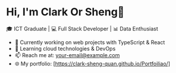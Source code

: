 # Hi, I'm Clark Or Sheng👋

🎓 ICT Graduate | 💻 Full Stack Developer | 📊 Data Enthusiast  

- 🔭 Currently working on web projects with TypeScript & React  
- 🌱 Learning cloud technologies & DevOps  
- 📫 Reach me at: your-email@example.com  
- 🌐 My portfolio: [https://clark-sheng-quan.github.io/Portfoiliao/]